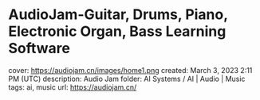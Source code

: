 # AudioJam-Guitar, Drums, Piano, Electronic Organ, Bass Learning Software

cover: https://audiojam.cn/images/home1.png
created: March 3, 2023 2:11 PM (UTC)
description: Audio Jam
folder: AI Systems / AI | Audio | Music
tags: ai, music
url: https://audiojam.cn/